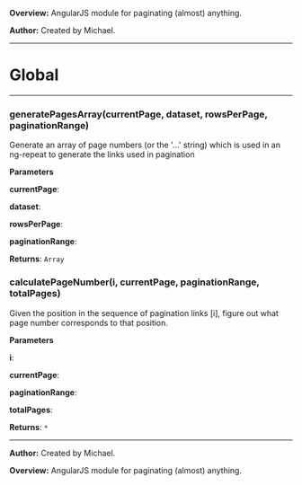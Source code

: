 **Overview:** AngularJS module for paginating (almost) anything.



**Author:** Created by Michael.




* * *

# Global





* * *

### generatePagesArray(currentPage, dataset, rowsPerPage, paginationRange) 

Generate an array of page numbers (or the '...' string) which is used in an ng-repeat to generate thelinks used in pagination

**Parameters**

**currentPage**: 

**dataset**: 

**rowsPerPage**: 

**paginationRange**: 

**Returns**: `Array`


### calculatePageNumber(i, currentPage, paginationRange, totalPages) 

Given the position in the sequence of pagination links [i], figure out what page number corresponds to that position.

**Parameters**

**i**: 

**currentPage**: 

**paginationRange**: 

**totalPages**: 

**Returns**: `*`



* * *



**Author:** Created by Michael.



**Overview:** AngularJS module for paginating (almost) anything.



